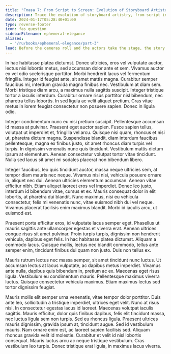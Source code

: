 ```yaml
---
title: "Глава 7: From Script to Screen: Evolution of Storyboard Artistry"
description: Trace the evolution of storyboard artistry, from script interpretation to visual storytelling mastery.
date: 2024-01-17T05:28:40+01:00
type: reverse-footer
icon: fas question
sidebarFilename: ephemeral-elegance
aliases:
  - "/ru/books/ephemeral-elegance/part-3"
lead: Before the cameras roll and the actors take the stage, the story unfolds in the silent language of images. Join us as we trace the evolution of storyboard artistry, from humble sketches to visual epics, where each frame is a testament to the power of storytelling mastery.
---
```

In hac habitasse platea dictumst. Donec ultricies, eros vel vulputate auctor, lectus nisi lobortis metus, sed accumsan dolor ante et sem. Vivamus auctor ex vel odio scelerisque porttitor. Morbi hendrerit lacus vel fermentum fringilla. Integer id feugiat ante, sit amet mattis magna. Curabitur semper faucibus mi, interdum gravida magna finibus nec. Vestibulum at diam sem. Morbi tristique diam arcu, a maximus nulla sagittis suscipit. Integer tristique tortor a iaculis interdum. Curabitur ornare risus porttitor nisl bibendum, nec pharetra tellus lobortis. In sed ligula ac velit aliquet pretium. Cras vitae metus in lorem feugiat consectetur non posuere sapien. Donec in ligula odio.

Integer condimentum nunc eu nisi pretium suscipit. Pellentesque accumsan id massa at pulvinar. Praesent eget auctor sapien. Fusce sapien tellus, volutpat ut imperdiet et, fringilla vel arcu. Quisque nisi quam, rhoncus et nisi ut, pharetra dictum magna. Suspendisse blandit, diam interdum faucibus pellentesque, magna ex finibus justo, sit amet rhoncus diam turpis vel turpis. In dignissim venenatis nunc quis tincidunt. Vestibulum mattis dictum ipsum at elementum. Aenean consectetur volutpat tortor vitae tincidunt. Nulla sed lacus sit amet mi sodales placerat non bibendum libero.

Integer faucibus, leo quis tincidunt auctor, massa neque ultricies sem, at tempor diam mauris nec neque. Vivamus nisi nisi, vehicula posuere ornare in, aliquet nec dui. Aenean ultricies elementum accumsan. Aenean vitae efficitur nibh. Etiam aliquet laoreet eros vel imperdiet. Donec leo justo, interdum id bibendum vitae, cursus et ex. Mauris consequat dolor in elit lobortis, at pharetra dui blandit. Nunc maximus, nisi eu vehicula consectetur, felis mi venenatis nunc, vitae euismod nibh dui vel neque. Vivamus placerat facilisis enim maximus blandit. Morbi id iaculis arcu, ut euismod est.

Praesent porta efficitur eros, id vulputate lacus semper eget. Phasellus ut mauris sagittis ante ullamcorper egestas et viverra erat. Aenean ultrices congue risus sit amet pulvinar. Proin turpis turpis, dignissim non hendrerit vehicula, dapibus eget felis. In hac habitasse platea dictumst. Aliquam a commodo lacus. Quisque mollis, lectus nec blandit commodo, tellus ante semper enim, tincidunt finibus dui quam non justo. Duis non tellus ex.

Mauris rutrum lectus nec massa semper, sit amet tincidunt nunc luctus. Ut accumsan lectus at lacus vulputate, ac dapibus metus imperdiet. Vivamus ante nulla, dapibus quis bibendum in, pretium ac ex. Maecenas eget risus ligula. Vestibulum eu condimentum mauris. Pellentesque maximus viverra luctus. Quisque consectetur vehicula maximus. Etiam maximus lectus sed tortor dignissim feugiat.

Mauris mollis elit semper urna venenatis, vitae tempor dolor porttitor. Duis ante leo, sollicitudin a tristique imperdiet, ultrices eget velit. Nunc at risus nisl. In consectetur egestas lacus id laoreet. Maecenas volutpat iaculis sagittis. Mauris efficitur, dolor quis finibus dapibus, felis elit tincidunt massa, nec luctus ligula sem non turpis. Sed eu rhoncus ligula. Praesent ultrices mauris dignissim, gravida ipsum at, tincidunt augue. Sed id vestibulum mauris. Nam ornare enim est, ac laoreet sapien facilisis sed. Aliquam rhoncus gravida velit id molestie. Curabitur et velit id nisl lobortis consequat. Mauris luctus arcu ac neque tristique vestibulum. Cras vestibulum leo turpis. Donec tristique erat ligula, in maximus lacus viverra.